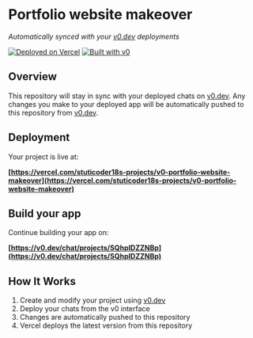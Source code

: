 # Portfolio website makeover

*Automatically synced with your [v0.dev](https://v0.dev) deployments*

[![Deployed on Vercel](https://img.shields.io/badge/Deployed%20on-Vercel-black?style=for-the-badge&logo=vercel)](https://vercel.com/stuticoder18s-projects/v0-portfolio-website-makeover)
[![Built with v0](https://img.shields.io/badge/Built%20with-v0.dev-black?style=for-the-badge)](https://v0.dev/chat/projects/SQhplDZZNBp)

## Overview

This repository will stay in sync with your deployed chats on [v0.dev](https://v0.dev).
Any changes you make to your deployed app will be automatically pushed to this repository from [v0.dev](https://v0.dev).

## Deployment

Your project is live at:

**[https://vercel.com/stuticoder18s-projects/v0-portfolio-website-makeover](https://vercel.com/stuticoder18s-projects/v0-portfolio-website-makeover)**

## Build your app

Continue building your app on:

**[https://v0.dev/chat/projects/SQhplDZZNBp](https://v0.dev/chat/projects/SQhplDZZNBp)**

## How It Works

1. Create and modify your project using [v0.dev](https://v0.dev)
2. Deploy your chats from the v0 interface
3. Changes are automatically pushed to this repository
4. Vercel deploys the latest version from this repository